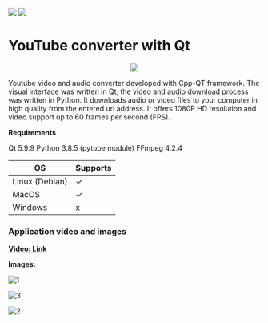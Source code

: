 ![](https://img.shields.io/badge/C%2B%2B-00599C?style=for-the-badge&logo=c%2B%2B&logoColor=white) ![](https://img.shields.io/badge/python%20-%2314354C.svg?&style=for-the-badge&logo=python&logoColor=white)

# **YouTube converter with Qt**

<p align="center">
  <img src="https://user-images.githubusercontent.com/54184905/109430365-124d7c00-7a12-11eb-8723-ec88a3ca548e.png" />
</p>

Youtube video and audio converter developed with Cpp-QT framework. The visual interface was written in Qt, the video and audio download process was written in Python. It downloads audio or video files to your computer in high quality from the entered url address. It offers 1080P HD resolution and video support up to 60 frames per second (FPS).

**Requirements**

Qt 5.9.9
Python 3.8.5 (pytube module)
FFmpeg 4.2.4


|        OS      |   Supports  |
| ---------------| ----------- |
| Linux (Debian) |      ✓      |
| MacOS          |      ✓      |
| Windows        |      x      |

### **Application video and images**

[**Video: Link**](https://user-images.githubusercontent.com/54184905/109429803-06ac8600-7a0f-11eb-9806-f85295209b61.mp4)

**Images:**

![1](https://user-images.githubusercontent.com/54184905/109430060-4fb10a00-7a10-11eb-9459-7c9e07954446.png)

![3](https://user-images.githubusercontent.com/54184905/109430062-50e23700-7a10-11eb-9d35-18311706f57d.png)

![2](https://user-images.githubusercontent.com/54184905/109430061-5049a080-7a10-11eb-8ef3-824ba776083f.png)

